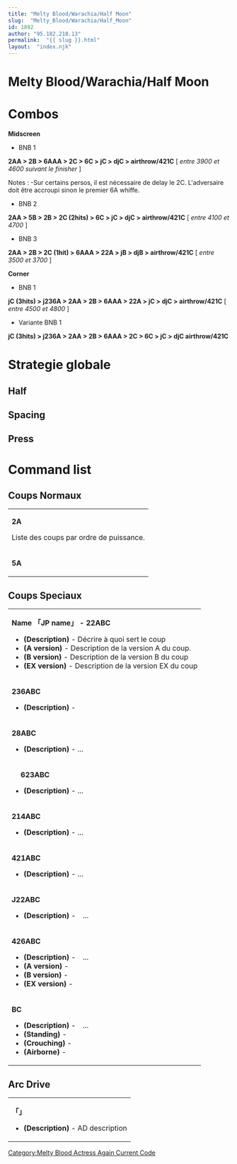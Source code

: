 ```yaml
---
title: "Melty Blood/Warachia/Half Moon"
slug:  "Melty_Blood/Warachia/Half_Moon"
id: 1892
author: "95.182.218.13"
permalink:  "{{ slug }}.html"
layout:  "index.njk"
---
```


# Melty Blood/Warachia/Half Moon

# Combos

**Midscreen**

- BNB 1

  
**2AA \> 2B \> 6AAA \> 2C \> 6C \> jC \> djC \> airthrow/421C** \[
*entre 3900 et 4600 suivant le finisher* \]

  
Notes : -Sur certains persos, il est nécessaire de delay le 2C.
L'adversaire doit être accroupi sinon le premier 6A whiffe.

- BNB 2

  
**2AA \> 5B \> 2B \> 2C (2hits) \> 6C \> jC \> djC \> airthrow/421C** \[
*entre 4100 et 4700* \]

- BNB 3

  
**2AA \> 2B \> 2C (1hit) \> 6AAA \> 22A \> jB \> djB \> airthrow/421C**
\[ *entre 3500 et 3700* \]

**Corner**

- BNB 1

  
**jC (3hits) \> j236A \> 2AA \> 2B \> 6AAA \> 22A \> jC \> djC \>
airthrow/421C** \[ *entre 4500 et 4800* \]

- Variante BNB 1

  
**jC (3hits) \> j236A \> 2AA \> 2B \> 6AAA \> 2C \> 6C \> jC \> djC
airthrow/421C**

# Strategie globale

## Half

## Spacing

## Press

# Command list

## Coups Normaux

<table>
<tbody>
<tr class="odd">
<td><p><strong>2A</strong></p>
<p>Liste des coups par ordre de puissance.</p></td>
</tr>
<tr class="even">
<td><p><strong>5A</strong></p></td>
</tr>
</tbody>
</table>

## Coups Speciaux

<table>
<tbody>
<tr class="odd">
<td><p><strong>Name 「JP name」 - 22ABC</strong></p>
<ul>
<li><strong>(Description)</strong> - Décrire à quoi sert le coup</li>
<li><strong>(A version)</strong> - Description de la version A du
coup.</li>
<li><strong>(B version)</strong> - Description de la version B du
coup</li>
<li><strong>(EX version)</strong> - Description de la version EX du
coup</li>
</ul></td>
</tr>
<tr class="even">
<td><p><strong>236ABC</strong></p>
<ul>
<li><strong>(Description)</strong> -</li>
</ul></td>
</tr>
<tr class="odd">
<td><p><strong>28ABC</strong></p>
<ul>
<li><strong>(Description)</strong> - ...</li>
</ul></td>
</tr>
<tr class="even">
<td><p><strong>　 623ABC</strong></p>
<ul>
<li><strong>(Description)</strong> - ...</li>
</ul></td>
</tr>
<tr class="odd">
<td><p><strong>214ABC</strong></p>
<ul>
<li><strong>(Description)</strong> - ...</li>
</ul></td>
</tr>
<tr class="even">
<td><p><strong>421ABC</strong></p>
<ul>
<li><strong>(Description)</strong> - ...</li>
</ul></td>
</tr>
<tr class="odd">
<td><p><strong>J22ABC</strong></p>
<ul>
<li><strong>(Description)</strong> -　...</li>
</ul></td>
</tr>
<tr class="even">
<td><p><strong>426ABC</strong></p>
<ul>
<li><strong>(Description)</strong> -　...</li>
<li><strong>(A version)</strong> -</li>
<li><strong>(B version)</strong> -</li>
<li><strong>(EX version)</strong> -</li>
</ul></td>
</tr>
<tr class="odd">
<td><p><strong>BC</strong></p>
<ul>
<li><strong>(Description)</strong> -　...</li>
<li><strong>(Standing)</strong> -</li>
<li><strong>(Crouching)</strong> -</li>
<li><strong>(Airborne)</strong> -</li>
</ul></td>
</tr>
</tbody>
</table>

## Arc Drive

<table>
<tbody>
<tr class="odd">
<td><p><strong>「」</strong></p>
<ul>
<li><strong>(Description)</strong> - AD description</li>
</ul></td>
</tr>
</tbody>
</table>

[Category:Melty Blood Actress Again Current
Code](Category:Melty_Blood_Actress_Again_Current_Code "wikilink")
